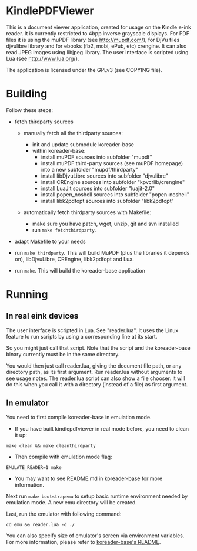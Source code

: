 KindlePDFViewer
===============

This is a document viewer application, created for usage on the Kindle e-ink reader.
It is currently restricted to 4bpp inverse grayscale displays. For PDF files
it is using the muPDF library (see http://mupdf.com/), for DjVu files djvulibre library
and for ebooks (fb2, mobi, ePub, etc) crengine. It can also read JPEG images using
libjpeg library. The user interface is scripted using Lua (see http://www.lua.org/).

The application is licensed under the GPLv3 (see COPYING file).


Building
========

Follow these steps:

* fetch thirdparty sources
	* manually fetch all the thirdparty sources:
		* init and update submodule koreader-base
		* within koreader-base:
			* install muPDF sources into subfolder "mupdf"
			* install muPDF third-party sources (see muPDF homepage) into a new
			  subfolder "mupdf/thirdparty"
			* install libDjvuLibre sources into subfolder "djvulibre"
			* install CREngine sources into subfolder "kpvcrlib/crengine"
			* install LuaJit sources into subfolder "luajit-2.0"
			* install popen_noshell sources into subfolder "popen-noshell"
			* install libk2pdfopt sources into subfolder "libk2pdfopt"

	* automatically fetch thirdparty sources with Makefile:
		* make sure you have patch, wget, unzip, git and svn installed
		* run `make fetchthirdparty`.

* adapt Makefile to your needs

* run `make thirdparty`. This will build MuPDF (plus the libraries it depends
  on), libDjvuLibre, CREngine, libk2pdfopt and Lua.

* run `make`. This will build the koreader-base application


Running
=======

In real eink devices
---------------------
The user interface is scripted in Lua. See "reader.lua".
It uses the Linux feature to run scripts by using a corresponding line at its
start.

So you might just call that script. Note that the script and the koreader-base
binary currently must be in the same directory.

You would then just call reader.lua, giving the document file path, or any
directory path, as its first argument. Run reader.lua without arguments to see
usage notes.  The reader.lua script can also show a file chooser: it will do
this when you call it with a directory (instead of a file) as first argument.


In emulator
-----------
You need to first compile koreader-base in emulation mode.
  * If you have built kindlepdfviewer in real mode before, you need to
    clean it up:

```
make clean && make cleanthirdparty
```

  * Then compile with emulation mode flag:

```
EMULATE_READER=1 make
```

  * You may want to see README.md in koreader-base for more information.


Next run `make bootstrapemu` to setup basic runtime environment needed by
emulation mode. A new emu directory will be created.


Last, run the emulator with following command:
```
cd emu && reader.lua -d ./
```

You can also specify size of emulator's screen via environment variables.
For more information, please refer to [koreader-base's README][base-readme].

[base-readme]:https://github.com/koreader/koreader-base/blob/master/README.md
